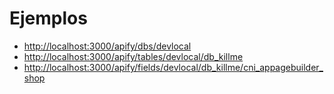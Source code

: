 # Ejemplos

- [http://localhost:3000/apify/dbs/devlocal](http://localhost:3000/apify/dbs/devlocal)
- [http://localhost:3000/apify/tables/devlocal/db_killme](http://localhost:3000/apify/tables/devlocal/db_killme)
- [http://localhost:3000/apify/fields/devlocal/db_killme/cni_appagebuilder_shop](http://localhost:3000/apify/fields/devlocal/db_killme/cni_appagebuilder_shop)